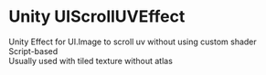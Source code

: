 # Unity UIScrollUVEffect
Unity Effect for UI.Image to scroll uv without using custom shader
<br>Script-based
<br>Usually used with tiled texture without atlas
